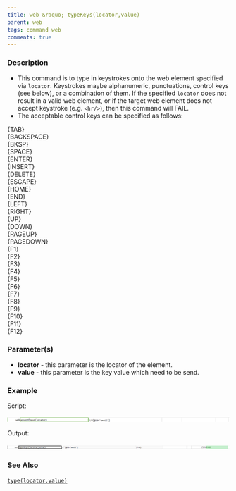 ```yaml
---
title: web &raquo; typeKeys(locator,value)
parent: web
tags: command web
comments: true
---
```


### Description

*   This command is to type in keystrokes onto the web element specified via `locator`.  Keystrokes maybe alphanumeric, punctuations, control keys (see below), or a combination of them.  If the specified `locator` does not result in a valid web element, or if the target web element does not accept keystroke (e.g. `<hr/>`), then this command will FAIL.
*   The acceptable control keys can be specified as follows:

{TAB}  
{BACKSPACE}  
{BKSP}  
{SPACE}  
{ENTER}  
{INSERT}  
{DELETE}  
{ESCAPE}  
{HOME}  
{END}  
{LEFT}  
{RIGHT}  
{UP}  
{DOWN}  
{PAGEUP}  
{PAGEDOWN}  
{F1}  
{F2}  
{F3}  
{F4}  
{F5}  
{F6}  
{F7}  
{F8}  
{F9}  
{F10}  
{F11}  
{F12}

### Parameter(s)

- **locator** - this parameter is the locator of the element.
- **value** - this parameter is the key value which need to be send.

### Example

 Script:

![](image/typeKeys_01.png)

Output:

![](image/typeKeys_02.png)

### See Also

 [`type(locator,value)`](type(locator,value))